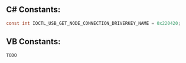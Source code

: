 
## C# Constants:
```cs
const int IOCTL_USB_GET_NODE_CONNECTION_DRIVERKEY_NAME = 0x220420;
```

## VB Constants:
```cs
TODO
```
